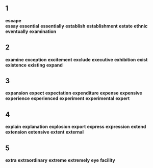 ## 1
**escape**  
**essay** 
**essential**
**essentially** 
**establish** 
**establishment**
**estate** 
**ethnic** 
**eventually** 
**examination**
## 2 
**examine**
**exception** 
**excitement** 
**exclude** 
**executive**
**exhibition** 
**exist** 
**existence** 
**existing** 
**expand** 
## 3
**expansion** 
**expect** 
**expectation** 
**expenditure** 
**expense** 
**expensive** 
**experience**
**experienced** 
**experiment** 
**experimental** 
**expert**
## 4
**explain** 
**explanation** 
**explosion**
**export** 
**express** 
**expression** 
**extend** 
**extension**
**extensive** 
**extent** 
**external** 
## 5
**extra** 
**extraordinary** 
**extreme** 
**extremely** 
**eye** 
**facility** 